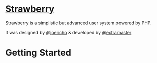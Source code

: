 # [Strawberry](http://lifes.gd/strawberry)

Strawberry is a simplistic but advanced user system powered by PHP. 

It was designed by [@joericho](http://twitter.com/joericho) & developed by [@extramaster](https://twitter.com/extramaster)


# Getting Started
